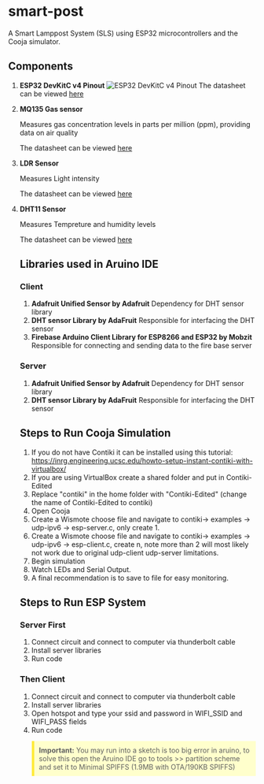 # smart-post

A Smart Lamppost System (SLS) using ESP32 microcontrollers and the Cooja simulator.

## Components

1. **ESP32 DevKitC v4 Pinout**
   ![ESP32 DevKitC v4 Pinout](https://docs.espressif.com/projects/esp-idf/en/v5.1/esp32/_images/esp32-devkitC-v4-pinout.png)
   The datasheet can be viewed [here](https://www.espressif.com/sites/default/files/documentation/esp32_datasheet_en.pdf)

2. **MQ135 Gas sensor**
   
   Measures gas concentration levels in parts per million (ppm), providing data on air quality
    
   The datasheet can be viewed [here](https://www.olimex.com/Products/Components/Sensors/Gas/SNS-MQ135/resources/SNS-MQ135.pdf)
   
4. **LDR Sensor**
   
   Measures Light intensity
   
   The datasheet can be viewed [here](https://components101.com/sites/default/files/component_datasheet/LDR%20Datasheet.pdf)
6. **DHT11 Sensor**
   
   Measures Tempreture and humidity levels
   
   The datasheet can be viewed [here](https://www.mouser.com/datasheet/2/758/DHT11-Technical-Data-Sheet-Translated-Version-1143054.pdf)

   ## Libraries used in Aruino IDE
   ### Client

   1. **Adafruit Unified Sensor by Adafruit**
      Dependency for DHT sensor library
   2. **DHT sensor Library by AdaFruit**
      Responsible for interfacing the DHT sensor
   3. **Firebase Arduino Client Library for ESP8266 and ESP32 by Mobzit**
      Responsible for connecting and sending data to the fire base server
      
    ### Server
   1. **Adafruit Unified Sensor by Adafruit**
      Dependency for DHT sensor library
   2. **DHT sensor Library by AdaFruit**
      Responsible for interfacing the DHT sensor

   ## Steps to Run Cooja Simulation
   1. If you do not have Contiki it can be installed using this tutorial: https://inrg.engineering.ucsc.edu/howto-setup-instant-contiki-with-virtualbox/
   2. If you are using VirtualBox create a shared folder and put in Contiki-Edited
   3. Replace "contiki" in the home folder with "Contiki-Edited" (change the name of Contiki-Edited to contiki)
   4. Open Cooja 
   5. Create a Wismote choose file and navigate to contiki-> examples -> udp-ipv6 -> esp-server.c, only create 1.
   6. Create a Wismote choose file and navigate to contiki-> examples -> udp-ipv6 -> esp-client.c, create n, note more than 2 will most likely not work due to original udp-client udp-server limitations.
   7. Begin simulation
   8. Watch LEDs and Serial Output.
   9. A final recommendation is to save to file for easy monitoring.

   ## Steps to Run ESP System
   ### Server First
   1. Connect circuit and connect to computer via thunderbolt cable
   2. Install server libraries
   3. Run code
   ### Then Client
   1. Connect circuit and connect to computer via thunderbolt cable
   2. Install server libraries
   3. Open hotspot and type your ssid and password in WIFI_SSID and WIFI_PASS fields
   4. Run code
   <blockquote style="background-color: #ffffcc; border-left: 5px solid #ffeb3b; padding: 10px;">
    <strong>Important:</strong> You may run into a sketch is too big error in aruino, to solve this open the Aruino IDE go to tools >> partition scheme and set it to Minimal SPIFFS (1.9MB with OTA/190KB SPIFFS)
</blockquote>


